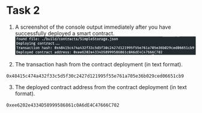 # Task 2

1. A screenshot of the console output immediately after you have successfully deployed a smart contract.
![Deployment](./deployment.png)

2. The transaction hash from the contract deployment (in text format).
```
0x48415c474a432f33c5d5f30c2427d121995f55e761a705e36b029ced06651cb9
```

3. The deployed contract address from the contract deployment (in text format).
```
0xee6202e4334D58999586861c0A6dE4C47666C702
```